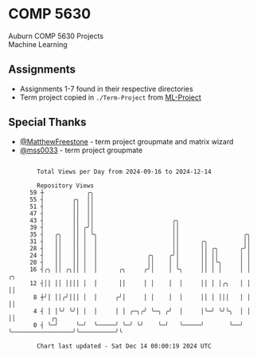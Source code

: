 # COMP 5630
Auburn COMP 5630 Projects  
Machine Learning

## Assignments
- Assignments 1-7 found in their respective directories
- Term project copied in `./Term-Project` from [ML-Project](https://github.com/wumphlett/ML-Project)

## Special Thanks
- [@MatthewFreestone](https://github.com/MatthewFreestone) - term project groupmate and matrix wizard
- [@mss0033](https://github.com/mss0033) - term project groupmate

```

        Total Views per Day from 2024-09-16 to 2024-12-14

        Repository Views
      59 ┼            ╭╮
      55 ┤        ╭╮  ││
      51 ┤        ││  ││
      47 ┤        ││  ││
      43 ┤        ││  ││                      ╭╮
      39 ┤        ││ ╭╯│                      ││
      35 ┤   ╭╮   ││ │ ╰╮                     ││                  ╭╮
      31 ┤   ││   ││ │  │                     ││      ╭╮          ││
      28 ┤   ││   ││ │  │                     ││      ││ ╭╮      ╭╯│
      24 ┤   ││   ││ │  │              ╭╮    ╭╯│      ││ ││      │ │
      20 ┤   ││   ││ │  │              ││    │ │      ││ │╰╮     │ │
      16 ┤╭╮ ││ ╭╮││ │  │      ╭╮     ╭╯│    │ ╰╮     ││ │ │     │ │                 ╭╮
      12 ┤││ ││ ││││ │  │      ││     │ │    │  │     ││ │ │╭╮   │ │                 ││
       8 ┼╯│ ││╭╯│││ │  │     ╭╯│     │ │    │  │     ││ │ │││   │ │                 ││
       4 ┤ │ │╰╯ ╰╯│ │  │     │ │ ╭─╮╭╯ ╰─╮ ╭╯  │     │╰─╯ ╰╯╰╮  │ │                 ││          ╭╮
       0 ┤ ╰─╯     ╰─╯  ╰─────╯ ╰─╯ ╰╯    ╰─╯   ╰─────╯       ╰──╯ ╰─────────────────╯╰──────────╯╰

        Chart last updated - Sat Dec 14 00:00:19 2024 UTC
        
```

